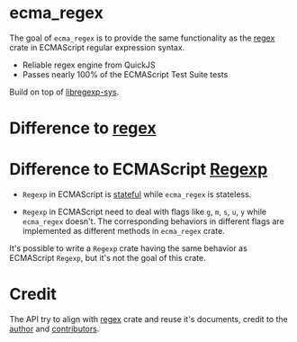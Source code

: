 # ecma_regex

The goal of `ecma_regex` is to provide the same functionality as the [regex](https://github.com/rust-lang/regex) crate in ECMAScript regular expression syntax.

- Reliable regex engine from QuickJS
- Passes nearly 100% of the ECMAScript Test Suite tests

Build on top of [libregexp-sys](https://github.com/hyf0/libregexp-sys).

# Difference to [regex](https://github.com/rust-lang/regex)

# Difference to ECMAScript [Regexp](https://developer.mozilla.org/en-US/docs/Web/JavaScript/Reference/Global_Objects/RegExp)

- `Regexp` in ECMAScript is [stateful](https://developer.mozilla.org/en-US/docs/Web/JavaScript/Reference/Global_Objects/RegExp/lastIndex) while `ecma_regex` is stateless.

- `Regexp` in ECMAScript need to deal with flags like `g`, `m`, `s`, `u`, `y` while `ecma_regex` doesn't. The corresponding behaviors in different flags are implemented as different methods in `ecma_regex` crate.

It's possible to write a `Regexp` crate having the same behavior as ECMAScript `Regexp`, but it's not the goal of this crate.

# Credit

The API try to align with [regex](https://github.com/rust-lang/regex) crate and reuse it's documents, credit to the [author](https://github.com/BurntSushi) and [contributors](https://github.com/rust-lang/regex/graphs/contributors).
